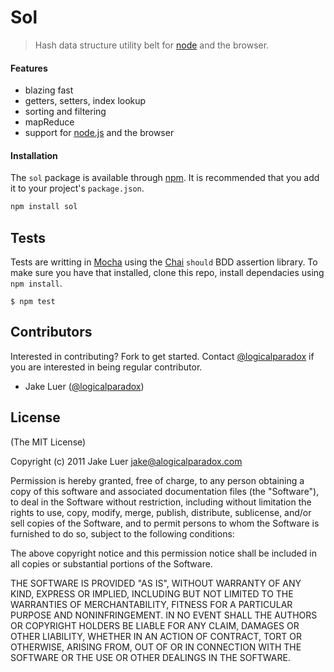# Sol

> Hash data structure utility belt for [node](http://nodejs.org) and the browser.

#### Features

- blazing fast 
- getters, setters, index lookup
- sorting and filtering
- mapReduce
- support for [node.js](http://nodejs.org) and the browser

#### Installation

The `sol` package is available through [npm](http://npmjs.org). It is recommended
that you add it to your project's `package.json`.

```bash
npm install sol
```

## Tests

Tests are writting in [Mocha](http://github.com/visionmedia/mocha) using 
the [Chai](http://chaijs.com) `should` BDD assertion library. To make sure you 
have that installed, clone this repo, install dependacies using `npm install`.

    $ npm test

## Contributors

Interested in contributing? Fork to get started. Contact [@logicalparadox](http://github.com/logicalparadox) 
if you are interested in being regular contributor.

* Jake Luer ([@logicalparadox](http://github.com/logicalparadox))

## License

(The MIT License)

Copyright (c) 2011 Jake Luer <jake@alogicalparadox.com>

Permission is hereby granted, free of charge, to any person obtaining a copy
of this software and associated documentation files (the "Software"), to deal
in the Software without restriction, including without limitation the rights
to use, copy, modify, merge, publish, distribute, sublicense, and/or sell
copies of the Software, and to permit persons to whom the Software is
furnished to do so, subject to the following conditions:

The above copyright notice and this permission notice shall be included in
all copies or substantial portions of the Software.

THE SOFTWARE IS PROVIDED "AS IS", WITHOUT WARRANTY OF ANY KIND, EXPRESS OR
IMPLIED, INCLUDING BUT NOT LIMITED TO THE WARRANTIES OF MERCHANTABILITY,
FITNESS FOR A PARTICULAR PURPOSE AND NONINFRINGEMENT. IN NO EVENT SHALL THE
AUTHORS OR COPYRIGHT HOLDERS BE LIABLE FOR ANY CLAIM, DAMAGES OR OTHER
LIABILITY, WHETHER IN AN ACTION OF CONTRACT, TORT OR OTHERWISE, ARISING FROM,
OUT OF OR IN CONNECTION WITH THE SOFTWARE OR THE USE OR OTHER DEALINGS IN
THE SOFTWARE.
